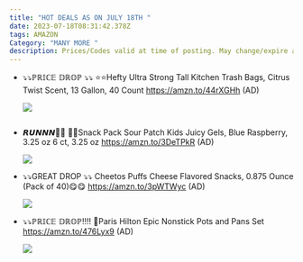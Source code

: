 ```yaml
---
title: "HOT DEALS AS ON JULY 18TH "
date: 2023-07-18T08:31:42.378Z
tags: AMAZON
Category: "MANY MORE "
description: Prices/Codes valid at time of posting. May change/expire at any time. (AD)
---
```

* ⤵️⤵️ℙℝ𝕀ℂ𝔼 𝔻ℝ𝕆ℙ ⤵️⤵️
  ⭐⭐Hefty Ultra Strong Tall Kitchen Trash Bags, Citrus Twist Scent, 13 Gallon, 40 Count
  https://amzn.to/44rXGHh
  (AD)<!--StartFragment-->

  ![](https://m.media-amazon.com/images/I/81gY+ULI2mL._AC_SL1500_.jpg)

  <!--EndFragment-->

  ![]()
* 𝙍𝙐𝙉𝙉𝙉🏃🏃
  💝💝Snack Pack Sour Patch Kids Juicy Gels, Blue Raspberry, 3.25 oz 6 ct, 3.25 oz
  https://amzn.to/3DeTPkR
  (AD)<!--StartFragment-->

  ![](https://m.media-amazon.com/images/I/81LTOBFlajL._SL1500_.jpg)

  <!--EndFragment-->
* ⤵️⤵️GREAT DROP ⤵️⤵️
  Cheetos Puffs Cheese Flavored Snacks, 0.875 Ounce (Pack of 40)😋😋
  https://amzn.to/3pWTWyc
  (AD)<!--StartFragment-->

  ![](https://m.media-amazon.com/images/I/81jBA5R4CIL._AC_SL1500_.jpg)

  <!--EndFragment-->
* ⤵️⤵️ℙℝ𝕀ℂ𝔼 𝔻ℝ𝕆ℙ‼️‼️
  🍳Paris Hilton Epic Nonstick Pots and Pans Set
  https://amzn.to/476Lyx9
  (AD)<!--StartFragment-->

  ![](https://m.media-amazon.com/images/I/71FnvEC4E6L._AC_SL1500_.jpg)

  <!--EndFragment-->